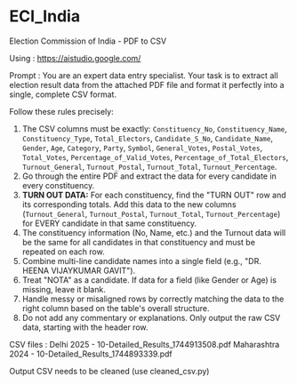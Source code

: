 # ECI_India
Election Commission of India - PDF to CSV


Using : 
https://aistudio.google.com/

Prompt : 
You are an expert data entry specialist. Your task is to extract all election result data from the attached PDF file and format it perfectly into a single, complete CSV format.

Follow these rules precisely:
1.  The CSV columns must be exactly: `Constituency_No`, `Constituency_Name`, `Constituency_Type`, `Total_Electors`, `Candidate_S_No`, `Candidate_Name`, `Gender`, `Age`, `Category`, `Party`, `Symbol`, `General_Votes`, `Postal_Votes`, `Total_Votes`, `Percentage_of_Valid_Votes`, `Percentage_of_Total_Electors`, `Turnout_General`, `Turnout_Postal`, `Turnout_Total`, `Turnout_Percentage`.
2.  Go through the entire PDF and extract the data for every candidate in every constituency.
3.  **TURN OUT DATA:** For each constituency, find the "TURN OUT" row and its corresponding totals. Add this data to the new columns (`Turnout_General`, `Turnout_Postal`, `Turnout_Total`, `Turnout_Percentage`) for EVERY candidate in that same constituency.
4.  The constituency information (No, Name, etc.) and the Turnout data will be the same for all candidates in that constituency and must be repeated on each row.
5.  Combine multi-line candidate names into a single field (e.g., "DR. HEENA VIJAYKUMAR GAVIT").
6.  Treat "NOTA" as a candidate. If data for a field (like Gender or Age) is missing, leave it blank.
7.  Handle messy or misaligned rows by correctly matching the data to the right column based on the table's overall structure.
8.  Do not add any commentary or explanations. Only output the raw CSV data, starting with the header row.

CSV files : 
Delhi 2025 - 10-Detailed_Results_1744913508.pdf
Maharashtra 2024 - 10-Detailed_Results_1744893339.pdf

Output CSV needs to be cleaned (use cleaned_csv.py)
